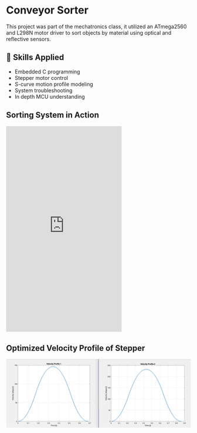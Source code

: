 # Conveyor Sorter

This project was part of the mechatronics class, it utilized an ATmega2560 and L298N motor driver to sort objects by material using optical and reflective sensors.

## 🚀 Skills Applied
- Embedded C programming
- Stepper motor control
- S-curve motion profile modeling
- System troubleshooting
- In depth MCU understanding

## Sorting System in Action

<iframe 
  width="315" 
  height="560" 
  src="https://www.youtube.com/embed/uiw-7N4O6TU?autoplay=0&playsinline=1" 
  frameborder="0" 
  allowfullscreen>
</iframe>

<!--## S-Curve Motion Code
[Click to view S-Curve Motion Code](stepper_acceleration.m)-->

## Optimized Velocity Profile of Stepper
![Click to view velocity profile](velocity_profiles.png)

